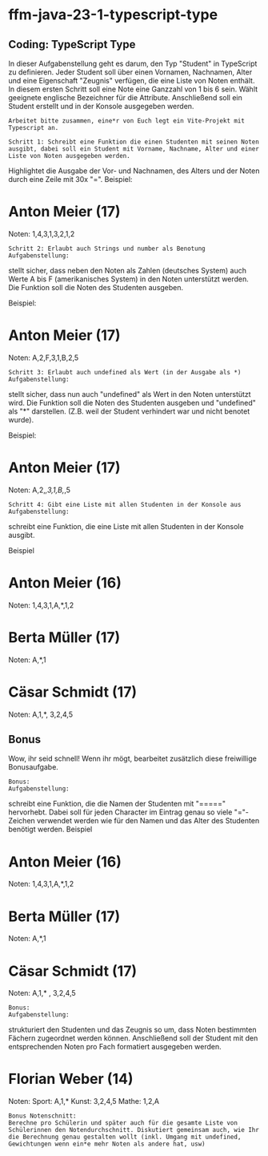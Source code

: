 # ffm-java-23-1-typescript-type

## Coding: TypeScript Type

In dieser Aufgabenstellung geht es darum, den Typ "Student" in TypeScript zu definieren. Jeder Student soll über einen Vornamen, Nachnamen, Alter und eine Eigenschaft "Zeugnis" verfügen, die eine Liste von Noten enthält. In diesem ersten Schritt soll eine Note eine Ganzzahl von 1 bis 6 sein. Wählt geeignete englische Bezeichner für die Attribute. Anschließend soll ein Student erstellt und in der Konsole ausgegeben werden.


    Arbeitet bitte zusammen, eine*r von Euch legt ein Vite-Projekt mit Typescript an.

    Schritt 1: Schreibt eine Funktion die einen Studenten mit seinen Noten ausgibt, dabei soll ein Student mit Vorname, Nachname, Alter und einer Liste von Noten ausgegeben werden.


Highlightet die Ausgabe der Vor- und Nachnamen, des Alters und der Noten durch eine Zeile mit 30x "=".
Beispiel:

Anton Meier (17)
==============================
Noten: 1,4,3,1,3,2,1,2



    Schritt 2: Erlaubt auch Strings und number als Benotung
    Aufgabenstellung:


stellt sicher, dass neben den Noten als Zahlen (deutsches System) auch Werte A bis F (amerikanisches System) in den Noten unterstützt werden. Die Funktion soll die Noten des Studenten ausgeben.

Beispiel:

Anton Meier (17)
==============================

Noten:
A,2,F,3,1,B,2,5



    Schritt 3: Erlaubt auch undefined als Wert (in der Ausgabe als *)
    Aufgabenstellung:


stellt sicher, dass nun auch "undefined" als Wert in den Noten unterstützt wird. Die Funktion soll die Noten des Studenten ausgeben und "undefined" als "*" darstellen. (Z.B. weil der Student verhindert war und nicht benotet wurde).

Beispiel:

Anton Meier (17)
===========================

Noten:
A,2,*,3,1,B,*,5



    Schritt 4: Gibt eine Liste mit allen Studenten in der Konsole aus
    Aufgabenstellung:


schreibt eine Funktion, die eine Liste mit allen Studenten in der Konsole ausgibt.

Beispiel

Anton Meier (16)
===========================
Noten: 1,4,3,1,A,*,1,2


Berta Müller (17)
===========================
Noten: A,*,1


Cäsar Schmidt (17)
==========================
Noten: A,1,*, 3,2,4,5


## Bonus

Wow, ihr seid schnell! Wenn ihr mögt, bearbeitet zusätzlich diese freiwillige Bonusaufgabe.


    Bonus:
    Aufgabenstellung:


schreibt eine Funktion, die die Namen der Studenten mit "=====" hervorhebt. Dabei soll für jeden Character im Eintrag genau so viele "="-Zeichen verwendet werden wie für den Namen und das Alter des Studenten benötigt werden.
Beispiel

Anton Meier (16)
===================
Noten: 1,4,3,1,A,*,1,2


Berta Müller (17)
==================
Noten: A,*,1


Cäsar Schmidt (17)
=============== 
Noten: A,1,* , 3,2,4,5



    Bonus:
    Aufgabenstellung:


strukturiert den Studenten und das Zeugnis so um, dass Noten bestimmten Fächern zugeordnet werden können. Anschließend soll der Student mit den entsprechenden Noten pro Fach formatiert ausgegeben werden.

Florian Weber (14)
==============

Noten:
Sport: A,1,*
Kunst: 3,2,4,5
Mathe: 1,2,A



    Bonus Notenschnitt:
    Berechne pro Schülerin und später auch für die gesamte Liste von Schülerinnen den Notendurchschnitt. Diskutiert gemeinsam auch, wie Ihr die Berechnung genau gestalten wollt (inkl. Umgang mit undefined, Gewichtungen wenn ein*e mehr Noten als andere hat, usw)

